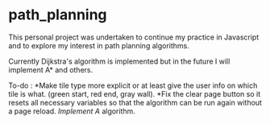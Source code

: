 # path_planning

This personal project was undertaken to continue my practice in Javascript and to explore my interest in path planning algorithms. 

Currently Dijkstra's algorithm is implemented but in the future I will implement A* and others.

To-do : *Make tile type more explicit or at least give the user info on which tile is what. (green start, red end, gray wall).
        *Fix the clear page button so it resets all necessary variables so that the algorithm can be run again without a page reload.
        *Implement A* algorithm.
